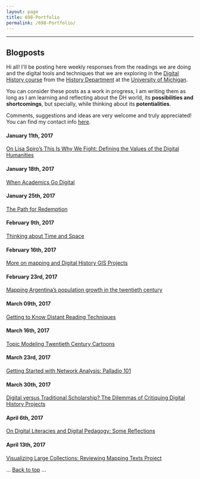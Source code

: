 ```yaml
---
layout: page
title: 698-Portfolio
permalink: /698-Portfolio/
---
```


---

## Blogposts


Hi all! I'll be posting here weekly responses from the readings we are doing and the digital tools and techniques that we are exploring in the [Digital History course](http://fredgibbs.net/courses/digital-methods/schedule.html) from the [History Department](https://lsa.umich.edu/history) at the [University of Michigan](https://www.umich.edu/).

You can consider these posts as a work in progress, I am writing them as long as I am learning and reflecting about the DH world, its **possibilities and shortcomings**, but specially, while thinking  about its **potentialities**.

Comments, suggestions and ideas are very welcome and truly appreciated! You can find my contact info [here](/cv/).

#### January 11th, 2017

<a href="/blogposts/Spiro-Post1.html" target="_blank"> On Lisa Spiro’s This Is Why We Fight: Defining the Values of the Digital Humanities</a>

#### January 18th, 2017

<a href="/blogposts/Digital-Identities-Post.html" target="_blank">When Academics Go Digital</a>

#### January 25th, 2017

<a href="/blogposts/The-Path-Post.html" target="_blank">The Path for Redemption</a>

#### February 9th, 2017

<a href="/blogposts/GIS-Post.html" target="_blank">Thinking about Time and Space</a>

#### February 16th, 2017

<a href="/blogposts/DH-GSI-Projects.html" target="_blank">More on mapping and Digital History GIS Projects</a>

#### February 23rd, 2017

<a href="/blogposts/Mapping.html" target="_blank">Mapping Argentina’s population growth in the twentieth century</a>

#### March 09th, 2017

<a href="/blogposts/Text-Mining.html" target="_blank">Getting to Know Distant Reading Techniques</a>

#### March 16th, 2017

<a href="/blogposts/Topic-Modeling.html" target="_blank">Topic Modeling Twentieth Century Cartoons</a>

#### March 23rd, 2017

<a href="/blogposts/Network-Analysis.html" target="_blank">Getting Started with Network Analysis: Palladio 101</a>

#### March 30th, 2017

<a href="/blogposts/Critiquing-DH.html" target="_blank">Digital versus Traditional Scholarship? The Dilemmas of Critiquing Digital History Projects</a>

#### April 6th, 2017

<a href="/blogposts/Digital-Pedagogy.html" target="_blank">On Digital Literacies and Digital Pedagogy: Some Reflections</a>

#### April 13th, 2017

<a href="/blogposts/DH-Review.html" target="_blank">Visualizing Large Collections: Reviewing Mapping Texts Project</a>

<body id="top">
  ...
  <a href="#top">Back to top</a>
  ...
</body>
